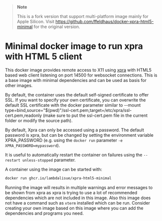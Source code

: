 > **Note**
>
> This is a fork version that support multi-platform image mainly for Apple Silicon.
> Visit https://github.com/ffeldhaus/docker-xpra-html5-minimal for the original version.

# Minimal docker image to run xpra with HTML 5 client

This docker image provides remote access to X11 using [xpra](https://xpra.org/) with HTML5 based web client listening on port 14500 for websocket connections. This is a base image with minimal dependencies and can be used as basis for other images.

By default, the container uses the default self-signed certificate to offer SSL. If you want to specify your own certificate, you can overwrite the default SSL certificate with the docker parameter similar to --mount type=bind,source="$(pwd)"/ssl-cert.pem,target=/etc/xpra/ssl-cert.pem,readonly (make sure to put the ssl-cert.pem file in the current folder or modify the source path).

By default, Xpra can only be accessed using a password. The default password is xpra, but can be changed by setting the environment variable XPRA_PASSWORD (e.g. using the `docker run` parameter `-e XPRA_PASSWORD=mypassword`).

It is useful to automatically restart the container on failures using the `--restart unless-stopped` parameter.

A container using the image can be started with:

```sh
docker run ghcr.io/lambdalisue/xpra-html5-minimal
```

Running the image will results in multiple warnings and error messages to be shown from xpra as xpra is trying to use a lot of recommended dependencies which are not included in this image. Also this image does not have a command such as `xterm` installed which can be run. Consider creating your own image based on this image where you can add the dependencies and programs you need.

